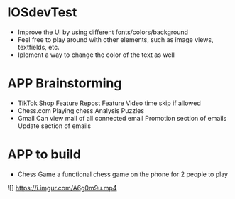 # IOSdevTest
- Improve the UI by using different fonts/colors/background
- Feel free to play around with other elements, such as image views, textfields, etc.
- Iplement a way to change the color of the text as well

# APP Brainstorming
- TikTok
    Shop Feature
    Repost Feature
    Video time skip if allowed
- Chess.com
    Playing chess
    Analysis
    Puzzles
- Gmail
    Can view mail of all connected email
    Promotion section of emails
    Update section of emails

# APP to build
- Chess Game
a functional chess game on the phone for 2 people to play

![] https://i.imgur.com/A6g0m9u.mp4